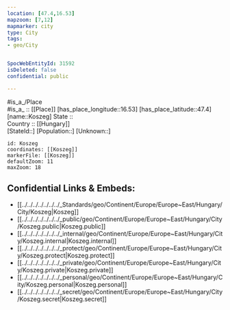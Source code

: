 ```yaml
---
location: [47.4,16.53] 
mapzoom: [7,12] 
mapmarker: city 
type: City
tags:
- geo/City


SpocWebEntityId: 31592
isDeleted: false
confidential: public

---
```

#is_a_/Place  
#is_a_ :: [[Place]] 
[has_place_longitude::16.53] 
[has_place_latitude::47.4] 
[name::Koszeg] 
State ::  
Country :: [[Hungary]]  
[StateId::] 
[Population::] 
[Unknown::] 


```leaflet
id: Koszeg
coordinates: [[Koszeg]] 
markerFile: [[Koszeg]] 
defaultZoom: 11 
maxZoom: 18
```


## Confidential Links & Embeds: 
- [[../../../../../../../_Standards/geo/Continent/Europe/Europe~East/Hungary/City/Koszeg|Koszeg]] 
- [[../../../../../../../_public/geo/Continent/Europe/Europe~East/Hungary/City/Koszeg.public|Koszeg.public]] 
- [[../../../../../../../_internal/geo/Continent/Europe/Europe~East/Hungary/City/Koszeg.internal|Koszeg.internal]] 
- [[../../../../../../../_protect/geo/Continent/Europe/Europe~East/Hungary/City/Koszeg.protect|Koszeg.protect]] 
- [[../../../../../../../_private/geo/Continent/Europe/Europe~East/Hungary/City/Koszeg.private|Koszeg.private]] 
- [[../../../../../../../_personal/geo/Continent/Europe/Europe~East/Hungary/City/Koszeg.personal|Koszeg.personal]] 
- [[../../../../../../../_secret/geo/Continent/Europe/Europe~East/Hungary/City/Koszeg.secret|Koszeg.secret]] 
